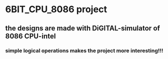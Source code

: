 # 6BIT_CPU_8086 project
## the designs are made with DiGITAL-simulator of 8086 CPU-intel
### simple logical operations makes the project more interesting!!!
